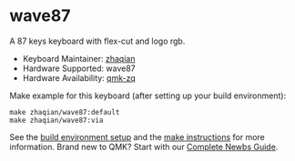 # wave87

A 87 keys keyboard with flex-cut and logo rgb.

* Keyboard Maintainer: [zhaqian](https://github.com/zhaqian12)
* Hardware Supported: wave87
* Hardware Availability: [qmk-zq](https://github.com/zhaqian12/qmk_firmware)

Make example for this keyboard (after setting up your build environment):

    make zhaqian/wave87:default
    make zhaqian/wave87:via

See the [build environment setup](https://docs.qmk.fm/#/getting_started_build_tools) and the [make instructions](https://docs.qmk.fm/#/getting_started_make_guide) for more information. Brand new to QMK? Start with our [Complete Newbs Guide](https://docs.qmk.fm/#/newbs).
 